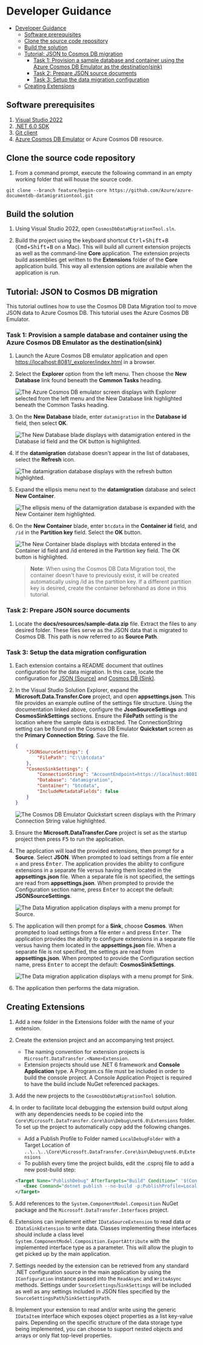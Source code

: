# Developer Guidance

- [Developer Guidance](#developer-guidance)
  - [Software prerequisites](#software-prerequisites)
  - [Clone the source code repository](#clone-the-source-code-repository)
  - [Build the solution](#build-the-solution)
  - [Tutorial: JSON to Cosmos DB migration](#tutorial-json-to-cosmos-db-migration)
    - [Task 1: Provision a sample database and container using the Azure Cosmos DB Emulator as the destination(sink)](#task-1-provision-a-sample-database-and-container-using-the-azure-cosmos-db-emulator-as-the-destinationsink)
    - [Task 2: Prepare JSON source documents](#task-2-prepare-json-source-documents)
    - [Task 3: Setup the data migration configuration](#task-3-setup-the-data-migration-configuration)
  - [Creating Extensions](#creating-extensions)

## Software prerequisites

1. [Visual Studio 2022](https://visualstudio.microsoft.com/vs/)
2. [.NET 6.0 SDK](https://github.com/Azure/azure-documentdb-datamigrationtool)
3. [Git client](https://github.com/git-guides/install-git)
4. [Azure Cosmos DB Emulator](https://learn.microsoft.com/azure/cosmos-db/local-emulator) or Azure Cosmos DB resource.

## Clone the source code repository

1. From a command prompt, execute the following command in an empty working folder that will house the source code.

```shell
git clone --branch feature/begin-core https://github.com/Azure/azure-documentdb-datamigrationtool.git
```

## Build the solution

1. Using Visual Studio 2022, open `CosmosDbDataMigrationTool.sln`.

2. Build the project using the keyboard shortcut <kbd>Ctrl</kbd>+<kbd>Shift</kbd>+<kbd>B</kbd> (<kbd>Cmd</kbd>+<kbd>Shift</kbd>+<kbd>B</kbd> on a Mac). This will build all current extension projects as well as the command-line **Core** application. The extension projects build assemblies get written to the **Extensions** folder of the **Core** application build. This way all extension options are available when the application is run.

## Tutorial: JSON to Cosmos DB migration

This tutorial outlines how to use the Cosmos DB Data Migration tool to move JSON data to Azure Cosmos DB. This tutorial uses the Azure Cosmos DB Emulator.

### Task 1: Provision a sample database and container using the Azure Cosmos DB Emulator as the destination(sink)

1. Launch the Azure Cosmos DB emulator application and open <https://localhost:8081/_explorer/index.html> in a browser.

2. Select the **Explorer** option from the left menu. Then choose the **New Database** link found beneath the **Common Tasks** heading.

    ![The Azure Cosmos DB emulator screen displays with Explorer selected from the left menu and the New Database link highlighted beneath the Common Tasks heading.](media/cosmosemulator_createdatabase.png "Create new database")

3. On the **New Database** blade, enter `datamigration` in the **Database id** field, then select **OK**.

    ![The New Database blade displays with datamigration entered in the Database id field and the OK button is highlighted.](media/cosmosemulator_newdatabaseform.png "New Database blade")

4. If the **datamigration** database doesn't appear in the list of databases, select the **Refresh** icon.

    ![The datamigration database displays with the refresh button highlighted.](media/cosmosemulator_datamigrationdb.png "Azure Cosmos DB Emulator database listing")

5. Expand the ellipsis menu next to the **datamigration** database and select **New Container**.

   ![The ellipsis menu of the datamigration database is expanded with the New Container item highlighted.](media/cosmosdbemulator_newcontainermenu.png "New Container")

6. On the **New Container** blade, enter `btcdata` in the **Container id** field, and `/id` in the **Partition key** field.  Select the **OK** button.

    ![The New Container blade displays with btcdata entered in the Container id field and /id entered in the Partition key field. The OK button is highlighted.](media/cosmosdbemulator_newcontainerform.png "New Container blade")

    >**Note**: When using the Cosmos DB Data Migration tool, the container doesn't have to previously exist, it will be created automatically using /id as the partition key. If a different partition key is desired, create the container beforehand as done in this tutorial.

### Task 2: Prepare JSON source documents

1. Locate the **docs/resources/sample-data.zip** file. Extract the files to any desired folder. These files serve as the JSON data that is migrated to Cosmos DB. This path is now referred to as **Source Path**.

### Task 3: Setup the data migration configuration

1. Each extension contains a README document that outlines configuration for the data migration. In this case, locate the configuration for [JSON (Source)](https://github.com/Azure/azure-documentdb-datamigrationtool/tree/feature/begin-core/Extensions/Json/Microsoft.DataTransfer.JsonExtension) and [Cosmos DB (Sink)](https://github.com/Azure/azure-documentdb-datamigrationtool/tree/feature/begin-core/Extensions/Cosmos/Microsoft.DataTransfer.CosmosExtension).

2. In the Visual Studio Solution Explorer, expand the **Microsoft.Data.Transfer.Core** project, and open **appsettings.json**. This file provides an example outline of the settings file structure. Using the documentation linked above, configure the **JsonSourceSettings** and **CosmosSinkSettings** sections. Ensure the **FilePath** setting is the location where the sample data is extracted. The ConnectionString setting can be found on the Cosmos DB Emulator **Quickstart** screen as the **Primary Connection String**. Save the file.

    ```json
    {
        "JSONSourceSettings": {
            "FilePath": "C:\\btcdata"
        },
        "CosmosSinkSettings": {
            "ConnectionString": "AccountEndpoint=https://localhost:8081/;AccountKey=C2y6yDj...",
            "Database": "datamigration",
            "Container": "btcdata",
            "IncludeMetadataFields": false
        }
    }
    ```

    ![The Cosmos DB Emulator Quickstart screen displays with the Primary Connection String value highlighted.](media/cosmosemulator_primaryconnectionstring.png "Cosmos DB Emulator Primary Connection String")

3. Ensure the **Microsoft.DataTransfer.Core** project is set as the startup project then press <kbd>F5</kbd> to run the application.

4. The application will load the provided extensions, then prompt for a **Source**. Select **JSON**. When prompted to load settings from a file enter `n` and press <kbd>Enter</kbd>. The application provides the ability to configure extensions in a separate file versus having them located in the **appsettings.json** file. When a separate file is not specified, the settings are read from **appsettings.json**. When prompted to provide the Configuration section name, press <kbd>Enter</kbd> to accept the default: **JSONSourceSettings**.

    ![The Data Migration application displays with a menu prompt for Source.](media/app_source_prompt.png "Select Source")

5. The application will then prompt for a **Sink**, choose **Cosmos**. When prompted to load settings from a file enter `n` and press <kbd>Enter</kbd>. The application provides the ability to configure extensions in a separate file versus having them located in the **appsettings.json** file. When a separate file is not specified, the settings are read from **appsettings.json**. When prompted to provide the Configuration section name, press <kbd>Enter</kbd> to accept the default: **CosmosSinkSettings**.

    ![The Data migration application displays with a menu prompt for Sink.](media/app_sink_prompt.png "Select Sink")

6. The application then performs the data migration.

## Creating Extensions

1. Add a new folder in the Extensions folder with the name of your extension.

2. Create the extension project and an accompanying test project.
    - The naming convention for extension projects is `Microsoft.DataTransfer.<Name>Extension`.
    - Extension projects should use .NET 6 framework and **Console Application** type. A Program.cs file must be included in order to build the console project. A Console Application Project is required to have the build include NuGet referenced packages.
  
3. Add the new projects to the `CosmosDbDataMigrationTool` solution.

4. In order to facilitate local debugging the extension build output along with any dependencies needs to be copied into the `Core\Microsoft.DataTransfer.Core\bin\Debug\net6.0\Extensions` folder. To set up the project to automatically copy add the following changes.
    - Add a Publish Profile to Folder named `LocalDebugFolder` with a Target Location of `..\..\..\Core\Microsoft.DataTransfer.Core\bin\Debug\net6.0\Extensions`
    - To publish every time the project builds, edit the .csproj file to add a new post-build step:

    ```xml
    <Target Name="PublishDebug" AfterTargets="Build" Condition=" '$(Configuration)' == 'Debug' ">
       <Exec Command="dotnet publish --no-build -p:PublishProfile=LocalDebugFolder" />
    </Target>
    ```

5. Add references to the `System.ComponentModel.Composition` NuGet package and the `Microsoft.DataTransfer.Interfaces` project.

6. Extensions can implement either `IDataSourceExtension` to read data or `IDataSinkExtension` to write data. Classes implementing these interfaces should include a class level `System.ComponentModel.Composition.ExportAttribute` with the implemented interface type as a parameter. This will allow the plugin to get picked up by the main application.

7. Settings needed by the extension can be retrieved from any standard .NET configuration source in the main application by using the `IConfiguration` instance passed into the `ReadAsync` and `WriteAsync` methods. Settings under `SourceSettings`/`SinkSettings` will be included as well as any settings included in JSON files specified by the `SourceSettingsPath`/`SinkSettingsPath`.

8. Implement your extension to read and/or write using the generic `IDataItem` interface which exposes object properties as a list key-value pairs. Depending on the specific structure of the data storage type being implemented, you can choose to support nested objects and arrays or only flat top-level properties.
